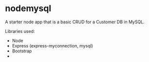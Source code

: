 # nodemysql

A starter node app that is a basic CRUD for a Customer DB in MySQL.

Libraries used:
- Node
- Express (express-myconnection, mysql)
- Bootstrap
- 
